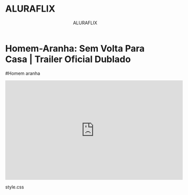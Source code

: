 # ALURAFLIX
<body>

<header>ALURAFLIX</header>


<h1>Homem-Aranha: Sem Volta Para Casa | Trailer Oficial Dublado</h1>
<p>#Homem aranha</p> 



<iframe width="560" height="315" src="https://www.youtube.com/embed/CyiiEJRZjSU?si=hqoBcmCrhHEuc75l" title="YouTube video player" frameborder="0" allow="accelerometer; autoplay; clipboard-write; encrypted-media; gyroscope; picture-in-picture; web-share" referrerpolicy="strict-origin-when-cross-origin" allowfullscreen></iframe>


</body>



style.css
